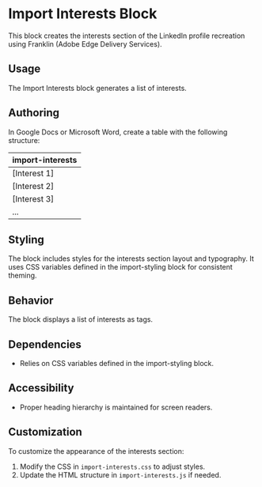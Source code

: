 # Import Interests Block

This block creates the interests section of the LinkedIn profile recreation using Franklin (Adobe Edge Delivery Services).

## Usage

The Import Interests block generates a list of interests.

## Authoring

In Google Docs or Microsoft Word, create a table with the following structure:

| import-interests |
| :---- |
| [Interest 1] |
| [Interest 2] |
| [Interest 3] |
| ... |

## Styling

The block includes styles for the interests section layout and typography. It uses CSS variables defined in the import-styling block for consistent theming.

## Behavior

The block displays a list of interests as tags.

## Dependencies

- Relies on CSS variables defined in the import-styling block.

## Accessibility

- Proper heading hierarchy is maintained for screen readers.

## Customization

To customize the appearance of the interests section:
1. Modify the CSS in `import-interests.css` to adjust styles.
2. Update the HTML structure in `import-interests.js` if needed.